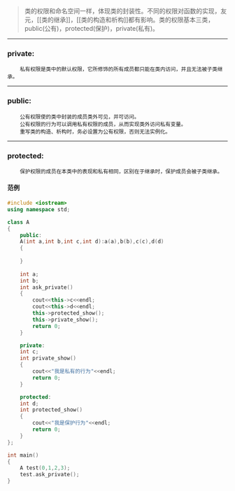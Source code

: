 >类的权限和命名空间一样，体现类的封装性。不同的权限对函数的实现，友元，[[类的继承]]，[[类的构造和析构]]都有影响。类的权限基本三类，public(公有)，protected(保护)，private(私有)。


---
### private:
		私有权限是类中的默认权限，它所修饰的所有成员都只能在类内访问，并且无法被子类继承。

---
### public:
		公有权限使的类中封装的成员类外可见，并可访问。
		公有权限的行为可以调用私有权限的成员，从而实现类外访问私有变量。
		重写类的构造、析构时，务必设置为公有权限，否则无法实例化。
---
### protected:
		保护权限的成员在本类中的表现和私有相同，区别在于继承时，保护成员会被子类继承。



#### 范例
```cpp
#include <iostream>
using namespace std;

class A
{
	public:
	A(int a,int b,int c,int d):a(a),b(b),c(c),d(d)
	{
	
	}
	
	int a;
	int b;
	int ask_private()
	{
		cout<<this->c<<endl;
		cout<<this->d<<endl;
		this->protected_show();
		this->private_show();
		return 0;
	}

	private:
	int c;
	int private_show()
	{
		cout<<"我是私有的行为"<<endl;
		return 0;
	}

	protected:
	int d;
	int protected_show()
	{
		cout<<"我是保护行为"<<endl;
		return 0; 
	}
};

int main()
{
	A test(0,1,2,3);
	test.ask_private();
}
```


